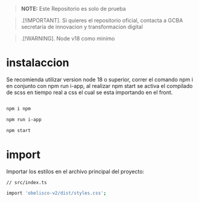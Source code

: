 > **NOTE:** Este Repositorio es solo de prueba

> .[!IMPORTANT].
> Si quieres el repositorio oficial, contacta a GCBA secretaria de innovacion y transformacion digital

> .[!WARNING].
> Node v18 como minimo

# instalaccion

Se recomienda utilizar version node 18 o superior, correr el comando npm i en conjunto con npm run i-app, al realizar npm start se activa el compilado de scss en tiempo real a css el cual se esta importando en el front.

```sh

npm i npm 

npm run i-app

npm start

```


# import

Importar los estilos en el archivo principal del proyecto:

```sh
// src/index.ts

import 'obelisco-v2/dist/styles.css';
```
